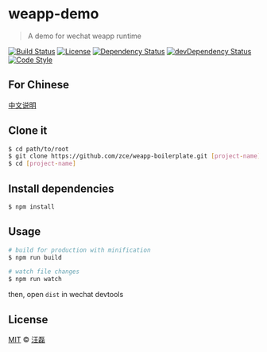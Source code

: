 # weapp-demo

> A demo for wechat weapp runtime

[![Build Status][travis-image]][travis-url]
[![License][license-image]][license-url]
[![Dependency Status][dependency-image]][dependency-url]
[![devDependency Status][devdependency-image]][devdependency-url]
[![Code Style][style-image]][style-url]

## For Chinese

[中文说明](README.md)

## Clone it

```bash
$ cd path/to/root
$ git clone https://github.com/zce/weapp-boilerplate.git [project-name] --depth 1
$ cd [project-name]
```

## Install dependencies

```bash
$ npm install
```

## Usage

```bash
# build for production with minification
$ npm run build

# watch file changes
$ npm run watch
```

then, open `dist` in wechat devtools

## License

[MIT](LICENSE) &copy; [汪磊](https://zce.me)



[travis-image]: https://img.shields.io/travis/zce/weapp-demo.svg
[travis-url]: https://travis-ci.org/zce/weapp-demo
[license-image]: https://img.shields.io/github/license/zce/weapp-demo.svg
[license-url]: https://github.com/zce/weapp-demo/blob/master/LICENSE
[dependency-image]: https://img.shields.io/david/zce/weapp-demo.svg
[dependency-url]: https://david-dm.org/zce/weapp-demo
[devdependency-image]: https://img.shields.io/david/dev/zce/weapp-demo.svg
[devdependency-url]: https://david-dm.org/zce/weapp-demo?type=dev
[style-image]: https://img.shields.io/badge/code%20style-standard-brightgreen.svg
[style-url]: http://standardjs.com

